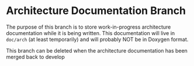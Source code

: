 # Architecture Documentation Branch

The purpose of this branch is to store work-in-progress architecture
documentation while it is being written. This documentation will live in
`doc/arch` (at least temporarily) and will probably NOT be in Doxygen format.


This branch can be deleted when the architecture documentation has been
merged back to develop
